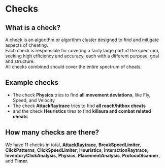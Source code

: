 # Checks

## What is a check?
A check is an algorithm or algorithm cluster designed to find and mitigate aspects of cheating.<br>
Each check is responsible for covering a fairly large part of the spectrum, seeking high efficiency and accuracy,
each with a different purpose, goal and structure.<br>
All checks combined should cover the entire spectrum of cheats.<br>

## Example checks

* The check **Physics** tries to find **all movement deviations**, like Fly, Speed, and Velocity
* The check **AttackRaytrace** tries to find **all reach/hitbox cheats**
* and the check **Heuristics** tires to find **killaura and combat related cheats**

## How many checks are there?

We have 11 checks in total, 
[**AttackRaytrace**](/mechanics/checks-02-attackraytrace.md), **BreakSpeedLimiter**, **ClickPatterns**, **ClickSpeedLimiter**,
**Heuristics**, **InteractionRaytrace**, **InventoryClickAnalysis**, **Physics**, **PlacementAnalysis**,
**ProtocolScanner**, and **Timer**.